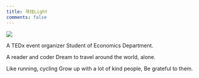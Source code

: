 ```yaml
---
title: 寻找Light
comments: false
---
```

![](/uploads/bro.jpg)

A TEDx event organizer
Student of Economics Department.

A reader and coder
Dream to travel around the world, alone.


Like running, cycling
Grow up with a lot of kind people,
Be grateful to them.